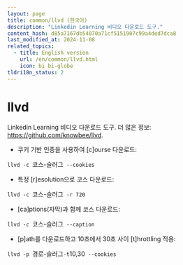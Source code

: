 ```yaml
---
layout: page
title: common/llvd (한국어)
description: "Linkedin Learning 비디오 다운로드 도구."
content_hash: d85a7167db54070a71cf5151907c99a4ded7dca8
last_modified_at: 2024-11-08
related_topics:
  - title: English version
    url: /en/common/llvd.html
    icon: bi bi-globe
tldri18n_status: 2
---
```

# llvd

Linkedin Learning 비디오 다운로드 도구.
더 많은 정보: <https://github.com/knowbee/llvd>.

- 쿠키 기반 인증을 사용하여 [c]ourse 다운로드:

`llvd -c `<span class="tldr-var badge badge-pill bg-dark-lm bg-white-dm text-white-lm text-dark-dm font-weight-bold">코스-슬러그</span>` --cookies`

- 특정 [r]esolution으로 코스 다운로드:

`llvd -c `<span class="tldr-var badge badge-pill bg-dark-lm bg-white-dm text-white-lm text-dark-dm font-weight-bold">코스-슬러그</span>` -r 720`

- [ca]ptions(자막)과 함께 코스 다운로드:

`llvd -c `<span class="tldr-var badge badge-pill bg-dark-lm bg-white-dm text-white-lm text-dark-dm font-weight-bold">코스-슬러그</span>` --caption`

- [p]ath를 다운로드하고 10초에서 30초 사이 [t]hrottling 적용:

`llvd -p `<span class="tldr-var badge badge-pill bg-dark-lm bg-white-dm text-white-lm text-dark-dm font-weight-bold">경로-슬러그</span>` -t `<span class="tldr-var badge badge-pill bg-dark-lm bg-white-dm text-white-lm text-dark-dm font-weight-bold">10,30</span>` --cookies`
